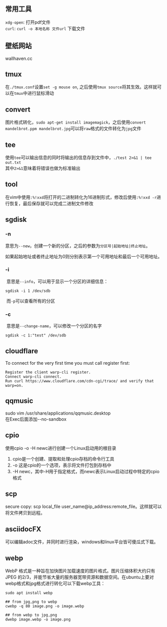 ## 常用工具
`xdg-open`: 打开pdf文件  
`curl`: `curl -o 本地名称 文件url` 下载文件

## 壁纸网站
wallhaven.cc

## tmux
在`./tmux.conf`设置`set -g mouse on`, 之后使用`tmux source`将其生效。这样就可以在`tmux`中进行鼠标滑动

## convert
图片格式转化，`sudo apt-get install imagemagick`，之后使用`convert mandelbrot.ppm mandelbrot.jpg`可以将`raw`格式的文件转化为`jpg`文件

## tee
使用`tee`可以输出信息的同时将输出的信息存到文件中，`./test 2>&1 | tee out.txt`  
其中`2>&1`意味着将错误也做为标准输出

## tool
在vim中使用`:%!xxd`将打开的二进制转化为16进制形式，修改后使用`:%!xxd -r`进行恢复，最后保存就可以完成二进制文件修改

## sgdisk

### -n

​	意思为`--new`，创建一个新的分区，之后的参数为`分区号|起始地址|终止地址`。

​	如果起始地址或者终止地址为0则分别表示第一个可用地址和最后一个可用地址。

### -i

​	意思是`--info`，可以用于显示一个分区的详细信息：

```shell
sgdisk -i 1 /dev/sdb
```

​	而`-p`可以查看所有的分区

### -c

​	意思是`--change-name`，可以修改一个分区的名字

```shell
sgdisk -c 1:"test" /dev/sdb
```
## cloudflare
To connect for the very first time you must call register first:

    Register the client warp-cli register.
    Connect warp-cli connect.
    Run curl https://www.cloudflare.com/cdn-cgi/trace/ and verify that warp=on.

## qqmusic
sudo vim /usr/share/applications/qqmusic.desktop  
在Exec后面添加--no-sandbox

## cpio
使用cpio -o -H newc进行创建一个Linux启动用的根目录  
1. cpio是一个创建、提取和处理cpio存档的命令行工具
2. -o 这是cpio的一个选项，表示将文件打包到存档中
3. -H newc，其中-H用于指定格式，而newc表示Linux启动过程中特定的cpio格式

## scp
secure copy: scp local_file user_name@ip_address:remote_file。这样就可以将文件拷贝到远程。

## asciidocFX
可以编辑adoc文件，并同时进行渲染，windows和linux平台皆可傻瓜式下载。

## webp
WebP 格式是一种旨在加快图片加载速度的图片格式。图片压缩体积大约只有 JPEG 的2/3，并能节省大量的服务器宽带资源和数据空间。在ubuntu上要对webp格式和jpg格式进行转化可以下载webp工具：
```shell
sudo apt install webp

## from jpg,png to webp
cwebp -q 80 image.png -o image.webp

## from webp to jpg,png
dwebp image.webp -o image.png

```
